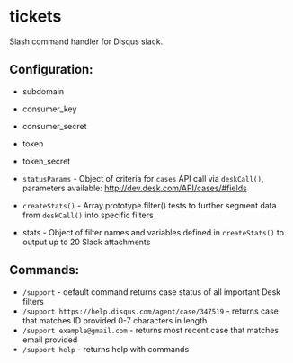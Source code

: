 # tickets
Slash command handler for Disqus slack.

## Configuration:
- subdomain
- consumer_key
- consumer_secret
- token
- token_secret
   
- `statusParams` - Object of criteria for `cases` API call via `deskCall()`, parameters available: http://dev.desk.com/API/cases/#fields
- `createStats()` - Array.prototype.filter() tests to further segment data from `deskCall()` into specific filters
- stats - Object of filter names and variables defined in `createStats()` to output up to 20 Slack attachments

## Commands:
- `/support` - default command returns case status of all important Desk filters
- `/support https://help.disqus.com/agent/case/347519` - returns case that matches ID provided 0-7 characters in length
- `/support example@gmail.com` - returns most recent case that matches email provided
- `/support help` - returns help with commands
